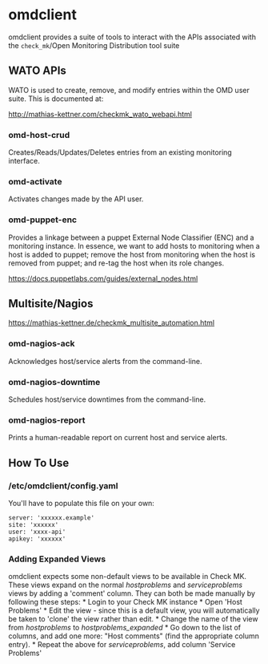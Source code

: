 # omdclient

omdclient provides a suite of tools to interact with the APIs associated
with the `check_mk`/Open Monitoring Distribution tool suite


## WATO APIs

WATO is used to create, remove, and modify entries within the OMD user
suite.  This is documented at:

http://mathias-kettner.com/checkmk_wato_webapi.html

### omd-host-crud

Creates/Reads/Updates/Deletes entries from an existing monitoring
interface.

### omd-activate

Activates changes made by the API user.

### omd-puppet-enc

Provides a linkage between a puppet External Node Classifier (ENC) and a
monitoring instance.  In essence, we want to add hosts to monitoring when
a host is added to puppet; remove the host from monitoring when the host
is removed from puppet; and re-tag the host when its role changes.  

https://docs.puppetlabs.com/guides/external_nodes.html

## Multisite/Nagios

https://mathias-kettner.de/checkmk_multisite_automation.html

### omd-nagios-ack

Acknowledges host/service alerts from the command-line.

### omd-nagios-downtime

Schedules host/service downtimes from the command-line.

### omd-nagios-report

Prints a human-readable report on current host and service alerts. 

## How To Use

### /etc/omdclient/config.yaml

You'll have to populate this file on your own:

    server: 'xxxxxx.example'
    site: 'xxxxxx'
    user: 'xxxx-api'
    apikey: 'xxxxxx'

### Adding Expanded Views

omdclient expects some non-default views to be available in Check MK. These views expand on the normal _hostproblems_ and _serviceproblems_ views by adding a 'comment' column.
They can both be made manually by following these steps:
    * Login to your Check MK instance
    * Open 'Host Problems'
    * Edit the view - since this is a default view, you will automatically be taken to 'clone' the view rather than edit. 
    * Change the name of the view from _hostproblems_ to _hostproblems_expanded_ 
    * Go down to the list of columns, and add one more: "Host comments" (find the appropriate column entry).
    * Repeat the above for _serviceproblems_, add column 'Service Problems'
